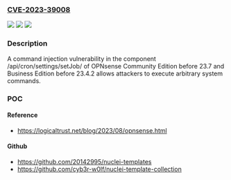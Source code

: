 ### [CVE-2023-39008](https://cve.mitre.org/cgi-bin/cvename.cgi?name=CVE-2023-39008)
![](https://img.shields.io/static/v1?label=Product&message=n%2Fa&color=blue)
![](https://img.shields.io/static/v1?label=Version&message=n%2Fa&color=blue)
![](https://img.shields.io/static/v1?label=Vulnerability&message=n%2Fa&color=brighgreen)

### Description

A command injection vulnerability in the component /api/cron/settings/setJob/ of OPNsense Community Edition before 23.7 and Business Edition before 23.4.2 allows attackers to execute arbitrary system commands.

### POC

#### Reference
- https://logicaltrust.net/blog/2023/08/opnsense.html

#### Github
- https://github.com/20142995/nuclei-templates
- https://github.com/cyb3r-w0lf/nuclei-template-collection

